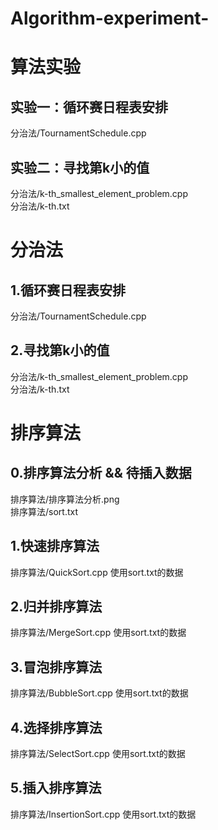 # Algorithm-experiment-
# 算法实验
## 实验一：循环赛日程表安排
分治法/TournamentSchedule.cpp
## 实验二：寻找第k小的值
分治法/k-th_smallest_element_problem.cpp   
分治法/k-th.txt
# 分治法
## 1.循环赛日程表安排
分治法/TournamentSchedule.cpp
## 2.寻找第k小的值
分治法/k-th_smallest_element_problem.cpp   
分治法/k-th.txt
# 排序算法
## 0.排序算法分析 && 待插入数据
排序算法/排序算法分析.png    
排序算法/sort.txt
## 1.快速排序算法
排序算法/QuickSort.cpp  使用sort.txt的数据
## 2.归并排序算法
排序算法/MergeSort.cpp  使用sort.txt的数据
## 3.冒泡排序算法
排序算法/BubbleSort.cpp  使用sort.txt的数据
## 4.选择排序算法
排序算法/SelectSort.cpp  使用sort.txt的数据
## 5.插入排序算法
排序算法/InsertionSort.cpp  使用sort.txt的数据
